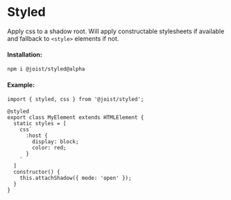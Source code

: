 # Styled

Apply css to a shadow root. Will apply constructable stylesheets if available and fallback to `<style>` elements if not.

#### Installation:

```BASH
npm i @joist/styled@alpha
```

#### Example:

```TS
import { styled, css } from '@joist/styled';

@styled
export class MyElement extends HTMLElement {
  static styles = [
    css`
      :host {
        display: block;
        color: red;
      }
    `
  ]
  constructor() {
    this.attachShadow({ mode: 'open' });
  }
}
```
